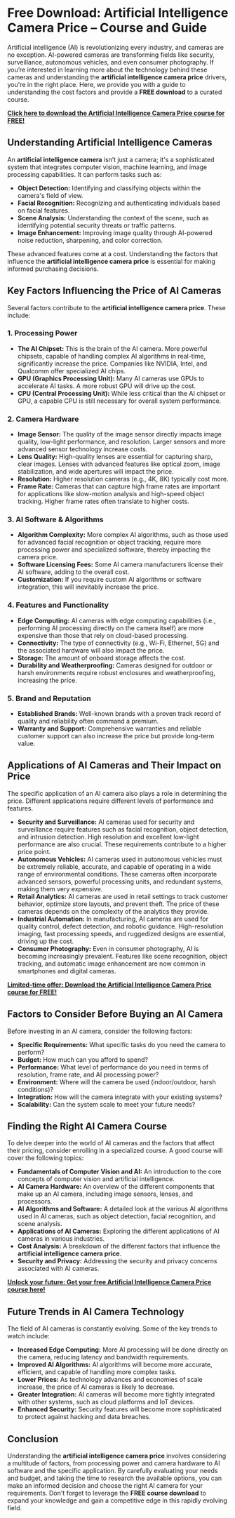 # Free Download: Artificial Intelligence Camera Price – Course and Guide

Artificial intelligence (AI) is revolutionizing every industry, and cameras are no exception. AI-powered cameras are transforming fields like security, surveillance, autonomous vehicles, and even consumer photography. If you’re interested in learning more about the technology behind these cameras and understanding the **artificial intelligence camera price** drivers, you're in the right place. Here, we provide you with a guide to understanding the cost factors and provide a **FREE download** to a curated course.

[**Click here to download the Artificial Intelligence Camera Price course for FREE!**](https://udemywork.com/artificial-intelligence-camera-price)

## Understanding Artificial Intelligence Cameras

An **artificial intelligence camera** isn’t just a camera; it's a sophisticated system that integrates computer vision, machine learning, and image processing capabilities. It can perform tasks such as:

*   **Object Detection:** Identifying and classifying objects within the camera's field of view.
*   **Facial Recognition:** Recognizing and authenticating individuals based on facial features.
*   **Scene Analysis:** Understanding the context of the scene, such as identifying potential security threats or traffic patterns.
*   **Image Enhancement:** Improving image quality through AI-powered noise reduction, sharpening, and color correction.

These advanced features come at a cost. Understanding the factors that influence the **artificial intelligence camera price** is essential for making informed purchasing decisions.

## Key Factors Influencing the Price of AI Cameras

Several factors contribute to the **artificial intelligence camera price**. These include:

### 1. Processing Power
*   **The AI Chipset:** This is the brain of the AI camera. More powerful chipsets, capable of handling complex AI algorithms in real-time, significantly increase the price. Companies like NVIDIA, Intel, and Qualcomm offer specialized AI chips.
*   **GPU (Graphics Processing Unit):** Many AI cameras use GPUs to accelerate AI tasks. A more robust GPU will drive up the cost.
*   **CPU (Central Processing Unit):** While less critical than the AI chipset or GPU, a capable CPU is still necessary for overall system performance.

### 2. Camera Hardware
*   **Image Sensor:** The quality of the image sensor directly impacts image quality, low-light performance, and resolution. Larger sensors and more advanced sensor technology increase costs.
*   **Lens Quality:** High-quality lenses are essential for capturing sharp, clear images. Lenses with advanced features like optical zoom, image stabilization, and wide apertures will impact the price.
*   **Resolution:** Higher resolution cameras (e.g., 4K, 8K) typically cost more.
*   **Frame Rate:** Cameras that can capture high frame rates are important for applications like slow-motion analysis and high-speed object tracking. Higher frame rates often translate to higher costs.

### 3. AI Software & Algorithms
*   **Algorithm Complexity:** More complex AI algorithms, such as those used for advanced facial recognition or object tracking, require more processing power and specialized software, thereby impacting the camera price.
*   **Software Licensing Fees:** Some AI camera manufacturers license their AI software, adding to the overall cost.
*   **Customization:** If you require custom AI algorithms or software integration, this will inevitably increase the price.

### 4. Features and Functionality
*   **Edge Computing:** AI cameras with edge computing capabilities (i.e., performing AI processing directly on the camera itself) are more expensive than those that rely on cloud-based processing.
*   **Connectivity:** The type of connectivity (e.g., Wi-Fi, Ethernet, 5G) and the associated hardware will also impact the price.
*   **Storage:** The amount of onboard storage affects the cost.
*   **Durability and Weatherproofing:** Cameras designed for outdoor or harsh environments require robust enclosures and weatherproofing, increasing the price.

### 5. Brand and Reputation
*   **Established Brands:** Well-known brands with a proven track record of quality and reliability often command a premium.
*   **Warranty and Support:** Comprehensive warranties and reliable customer support can also increase the price but provide long-term value.

## Applications of AI Cameras and Their Impact on Price

The specific application of an AI camera also plays a role in determining the price. Different applications require different levels of performance and features.

*   **Security and Surveillance:** AI cameras used for security and surveillance require features such as facial recognition, object detection, and intrusion detection. High resolution and excellent low-light performance are also crucial. These requirements contribute to a higher price point.
*   **Autonomous Vehicles:** AI cameras used in autonomous vehicles must be extremely reliable, accurate, and capable of operating in a wide range of environmental conditions. These cameras often incorporate advanced sensors, powerful processing units, and redundant systems, making them very expensive.
*   **Retail Analytics:** AI cameras are used in retail settings to track customer behavior, optimize store layouts, and prevent theft. The price of these cameras depends on the complexity of the analytics they provide.
*   **Industrial Automation:** In manufacturing, AI cameras are used for quality control, defect detection, and robotic guidance. High-resolution imaging, fast processing speeds, and ruggedized designs are essential, driving up the cost.
*   **Consumer Photography:** Even in consumer photography, AI is becoming increasingly prevalent. Features like scene recognition, object tracking, and automatic image enhancement are now common in smartphones and digital cameras.

[**Limited-time offer: Download the Artificial Intelligence Camera Price course for FREE!**](https://udemywork.com/artificial-intelligence-camera-price)

## Factors to Consider Before Buying an AI Camera

Before investing in an AI camera, consider the following factors:

*   **Specific Requirements:** What specific tasks do you need the camera to perform?
*   **Budget:** How much can you afford to spend?
*   **Performance:** What level of performance do you need in terms of resolution, frame rate, and AI processing power?
*   **Environment:** Where will the camera be used (indoor/outdoor, harsh conditions)?
*   **Integration:** How will the camera integrate with your existing systems?
*   **Scalability:** Can the system scale to meet your future needs?

## Finding the Right AI Camera Course

To delve deeper into the world of AI cameras and the factors that affect their pricing, consider enrolling in a specialized course. A good course will cover the following topics:

*   **Fundamentals of Computer Vision and AI:** An introduction to the core concepts of computer vision and artificial intelligence.
*   **AI Camera Hardware:** An overview of the different components that make up an AI camera, including image sensors, lenses, and processors.
*   **AI Algorithms and Software:** A detailed look at the various AI algorithms used in AI cameras, such as object detection, facial recognition, and scene analysis.
*   **Applications of AI Cameras:** Exploring the different applications of AI cameras in various industries.
*   **Cost Analysis:** A breakdown of the different factors that influence the **artificial intelligence camera price**.
*   **Security and Privacy:** Addressing the security and privacy concerns associated with AI cameras.

[**Unlock your future: Get your free Artificial Intelligence Camera Price course here!**](https://udemywork.com/artificial-intelligence-camera-price)

## Future Trends in AI Camera Technology

The field of AI cameras is constantly evolving. Some of the key trends to watch include:

*   **Increased Edge Computing:** More AI processing will be done directly on the camera, reducing latency and bandwidth requirements.
*   **Improved AI Algorithms:** AI algorithms will become more accurate, efficient, and capable of handling more complex tasks.
*   **Lower Prices:** As technology advances and economies of scale increase, the price of AI cameras is likely to decrease.
*   **Greater Integration:** AI cameras will become more tightly integrated with other systems, such as cloud platforms and IoT devices.
*   **Enhanced Security:** Security features will become more sophisticated to protect against hacking and data breaches.

## Conclusion

Understanding the **artificial intelligence camera price** involves considering a multitude of factors, from processing power and camera hardware to AI software and the specific application. By carefully evaluating your needs and budget, and taking the time to research the available options, you can make an informed decision and choose the right AI camera for your requirements. Don't forget to leverage the **FREE course download** to expand your knowledge and gain a competitive edge in this rapidly evolving field.
